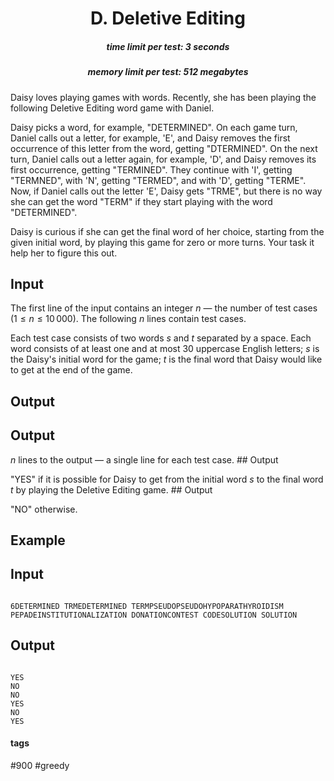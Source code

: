 <h1 style='text-align: center;'> D. Deletive Editing</h1>

<h5 style='text-align: center;'>time limit per test: 3 seconds</h5>
<h5 style='text-align: center;'>memory limit per test: 512 megabytes</h5>

Daisy loves playing games with words. Recently, she has been playing the following Deletive Editing word game with Daniel. 

Daisy picks a word, for example, "DETERMINED". On each game turn, Daniel calls out a letter, for example, 'E', and Daisy removes the first occurrence of this letter from the word, getting "DTERMINED". On the next turn, Daniel calls out a letter again, for example, 'D', and Daisy removes its first occurrence, getting "TERMINED". They continue with 'I', getting "TERMNED", with 'N', getting "TERMED", and with 'D', getting "TERME". Now, if Daniel calls out the letter 'E', Daisy gets "TRME", but there is no way she can get the word "TERM" if they start playing with the word "DETERMINED".

Daisy is curious if she can get the final word of her choice, starting from the given initial word, by playing this game for zero or more turns. Your task it help her to figure this out.

## Input

The first line of the input contains an integer $n$ — the number of test cases ($1 \le n \le 10\,000$). The following $n$ lines contain test cases. 

Each test case consists of two words $s$ and $t$ separated by a space. Each word consists of at least one and at most 30 uppercase English letters; $s$ is the Daisy's initial word for the game; $t$ is the final word that Daisy would like to get at the end of the game.

## Output

## Output

 $n$ lines to the output — a single line for each test case. ## Output

 "YES" if it is possible for Daisy to get from the initial word $s$ to the final word $t$ by playing the Deletive Editing game. ## Output

 "NO" otherwise.

## Example

## Input


```

6DETERMINED TRMEDETERMINED TERMPSEUDOPSEUDOHYPOPARATHYROIDISM PEPADEINSTITUTIONALIZATION DONATIONCONTEST CODESOLUTION SOLUTION
```
## Output


```

YES
NO
NO
YES
NO
YES

```


#### tags 

#900 #greedy 